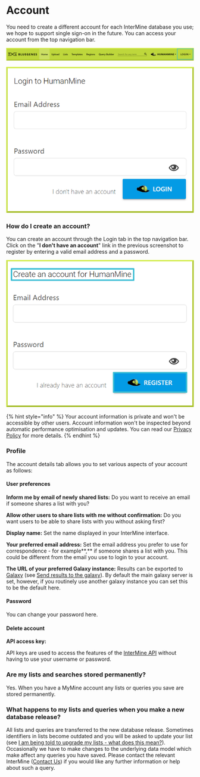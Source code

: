# Account

You need to create a different account for each InterMine database you use; we hope to support single sign-on in the future. You can access your account from the top navigation bar. 

![](../../.gitbook/assets/account.png)

![](../../.gitbook/assets/account-form.png)

### How do I create an account?

You can create an account through the Login tab in the top navigation bar. Click on the "**I don't have an account**" link in the previous screenshot to register by entering a valid email address and a password. 

![](../../.gitbook/assets/create-account.png)

{% hint style="info" %}
Your account information is private and won't be accessible by other users. Account information won't be inspected beyond automatic performance optimisation and updates. You can read our [Privacy Policy](https://intermine.readthedocs.io/en/latest/about/privacy-policy/) for more details. 
{% endhint %}

### Profile

The account details tab allows you to set various aspects of your account as follows:

#### User preferences

**Inform me by email of newly shared lists:** Do you want to receive an email if someone shares a list with you? 

**Allow other users to share lists with me without confirmation:** Do you want users to be able to share lists with you without asking first?

**Display name:** Set the name displayed in your InterMine interface.

**Your preferred email address:** Set the email address you prefer to use for correspondence - for example**,** if someone shares a list with you. This could be different from the email you use to login to your account.

**The URL of your preferred Galaxy instance:** Results can be exported to [Galaxy](http://galaxyproject.org/) \(see [Send results to the galaxy](https://flymine.readthedocs.io/en/latest/results-tables/Documentationresultstables.html#resultsgalaxy)\). By default the main galaxy server is set, however, if you routinely use another galaxy instance you can set this to be the default here.

#### Password

You can change your password here.

#### Delete account

**API access key:**

API keys are used to access the features of the [InterMine API](https://intermine.readthedocs.org/en/latest/web-services/) without having to use your username or password.

### Are my lists and searches stored permanently?

Yes. When you have a MyMine account any lists or queries you save are stored permanently.

### What happens to my lists and queries when you make a new database release?

All lists and queries are transferred to the new database release. Sometimes identifiers in lists become outdated and you will be asked to update your list \(see [I am being told to upgrade my lists - what does this mean?](https://flymine.readthedocs.io/en/latest/lists/overview/Documentationlists.html#listsupgrade)\). Occasionally we have to make changes to the underlying data model which make affect any queries you have saved. Please contact the relevant InterMine \([Contact Us](https://flymine.readthedocs.io/en/latest/contact/Documentationcontact.html#contact)\) if you would like any further information or help about such a query.

